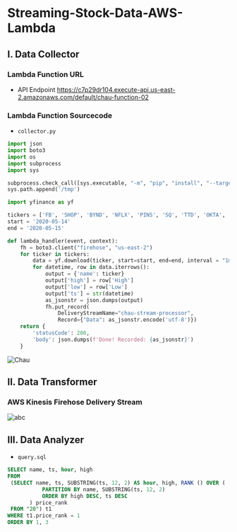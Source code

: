 # Streaming-Stock-Data-AWS-Lambda

## I. Data Collector
### Lambda Function URL
* API Endpoint https://c7p29dr104.execute-api.us-east-2.amazonaws.com/default/chau-function-02

### Lambda Function Sourcecode
* `collector.py`
```python
import json
import boto3
import os
import subprocess
import sys

subprocess.check_call([sys.executable, "-m", "pip", "install", "--target", "/tmp", 'yfinance'])
sys.path.append('/tmp')

import yfinance as yf

tickers = ['FB', 'SHOP', 'BYND', 'NFLX', 'PINS', 'SQ', 'TTD', 'OKTA', 'SNAP', 'DDOG']
start = '2020-05-14'
end = '2020-05-15'

def lambda_handler(event, context):
    fh = boto3.client("firehose", "us-east-2")
    for ticker in tickers:
        data = yf.download(ticker, start=start, end=end, interval = "1m")
        for datetime, row in data.iterrows():
            output = {'name': ticker}
            output['high'] = row['High']
            output['low'] = row['Low']
            output['ts'] = str(datetime)
            as_jsonstr = json.dumps(output)
            fh.put_record(
                DeliveryStreamName="chau-stream-processor", 
                Record={"Data": as_jsonstr.encode('utf-8')})
    return {
        'statusCode': 200,
        'body': json.dumps(f'Done! Recorded: {as_jsonstr}')
    }
 ```
 ![Chau](https://github.com/qchau96/Streaming-Finance-Data-AWS-Lambda/blob/master/images/lambda%20function.png)
 
 ## II. Data Transformer
 ### AWS Kinesis Firehose Delivery Stream
 ![abc](https://github.com/qchau96/Streaming-Finance-Data-AWS-Lambda/blob/master/images/kinesis.png)
 
 ## III. Data Analyzer
 * `query.sql`
 ```sql
SELECT name, ts, hour, high
FROM
  (SELECT name, ts, SUBSTRING(ts, 12, 2) AS hour, high, RANK () OVER ( 
			PARTITION BY name, SUBSTRING(ts, 12, 2)
			ORDER BY high DESC, ts DESC
		) price_rank 
  FROM "20") t1
WHERE t1.price_rank = 1
ORDER BY 1, 3
```

